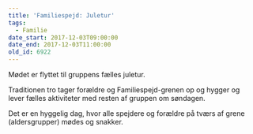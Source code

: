 ```yaml
---
title: 'Familiespejd: Juletur'
tags:
  - Familie
date_start: 2017-12-03T09:00:00
date_end: 2017-12-03T11:00:00
old_id: 6922
---
```

<p class="Textbody">Mødet er flyttet til gruppens fælles juletur.&nbsp;</p><p class="Textbody">Traditionen tro tager forældre og Familiespejd-grenen op og hygger og lever fælles aktiviteter med resten af gruppen om søndagen.</p>

Det er en hyggelig dag, hvor alle spejdere og forældre på tværs af grene (aldersgrupper) mødes og snakker.